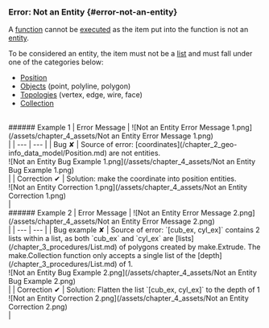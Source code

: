 ### Error: Not an Entity {#error-not-an-entity}

A [function](/chapter_3_procedures/Functions.md) cannot be [executed](/chapter_1_mobius_interface/execute.md) as the item put into the function is not an [entity](/chapter_2_geo-info_data_model/Entities.md).

To be considered an entity, the item must not be a [list](/chapter_3_procedures/List.md) and must fall under one of the categories below:

*   [Position](/chapter_2_geo-info_data_model/Position.md)
*   [Objects](/chapter_2_geo-info_data_model/Objects.md) (point, polyline, polygon)
*   [Topologies](/chapter_2_geo-info_data_model/Topology.md) (vertex, edge, wire, face)
*   [Collection](/chapter_2_geo-info_data_model/Collection.md)

<br>
###### Example 1
| Error Message | ![Not an Entity Error Message 1.png](/assets/chapter_4_assets/Not an Entity Error Message 1.png)<br> |
| --- | --- |
| Bug ✘ | Source of error: [coordinates](/chapter_2_geo-info_data_model/Position.md) are not entities.<br>![Not an Entity Bug Example 1.png](/assets/chapter_4_assets/Not an Entity Bug Example 1.png)<br> |
| Correction ✔ | Solution: make the coordinate into position entities.<br>![Not an Entity Correction 1.png](/assets/chapter_4_assets/Not an Entity Correction 1.png)<br> |

<br>
###### Example 2
| Error Message | ![Not an Entity Error Message 2.png](/assets/chapter_4_assets/Not an Entity Error Message 2.png)<br> |
| --- | --- |
| Bug example ✘ | Source of error: `[cub_ex, cyl_ex]` contains 2 lists within a list, as both `cub_ex` and `cyl_ex` are [lists](/chapter_3_procedures/List.md) of polygons created by make.Extrude. The make.Collection function only accepts a single list of the [depth](/chapter_3_procedures/List.md) of 1.<br>![Not an Entity Bug Example 2.png](/assets/chapter_4_assets/Not an Entity Bug Example 2.png)<br> |
| Correction ✔ | Solution: Flatten the list `[cub_ex, cyl_ex]` to the depth of 1<br>![Not an Entity Correction 2.png](/assets/chapter_4_assets/Not an Entity Correction 2.png)<br> |
